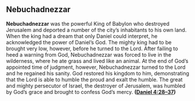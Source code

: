 
## Nebuchadnezzar

**Nebuchadnezzar** was the powerful King of Babylon who destroyed Jerusalem and deported a number of the city’s inhabitants to his own land. When the king had a dream that only Daniel could interpret, he acknowledged the power of Daniel’s God. The mighty king had to be brought very low, however, before he turned to the Lord. After failing to heed a warning from God, Nebuchadnezzar was forced to live in the wilderness, where he ate grass and lived like an animal. At the end of God’s appointed time of judgment, however, Nebuchadnezzar turned to the Lord and he regained his sanity. God restored his kingdom to him, demonstrating that the Lord is able to humble the proud and exalt the humble. The great and mighty persecutor of Israel, the destroyer of Jerusalem, was humbled by God’s grace and brought to confess God’s mercy. **([Daniel 4:28–37](https://www.esv.org/Daniel+4%3A28%E2%80%9337/))**

